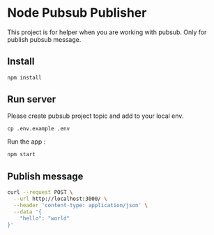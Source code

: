 # Node Pubsub Publisher
This project is for helper when you are working with pubsub. Only for publish pubsub message.

## Install
```bash
npm install
```

## Run server
Please create pubsub project topic and add to your local env.
```
cp .env.example .env
```

Run the app :
```bash
npm start
```

## Publish message
```bash
curl --request POST \
  --url http://localhost:3000/ \
  --header 'content-type: application/json' \
  --data '{
	"hello": "world"
}'
```
